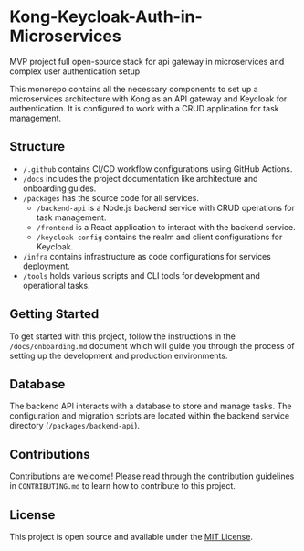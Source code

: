 # Kong-Keycloak-Auth-in-Microservices
MVP project full open-source stack for api gateway in microservices and complex user authentication setup

This monorepo contains all the necessary components to set up a microservices architecture with Kong as an API gateway and Keycloak for authentication. It is configured to work with a CRUD application for task management.

## Structure
- `/.github` contains CI/CD workflow configurations using GitHub Actions.
- `/docs` includes the project documentation like architecture and onboarding guides.
- `/packages` has the source code for all services.
  - `/backend-api` is a Node.js backend service with CRUD operations for task management.
  - `/frontend` is a React application to interact with the backend service.
  - `/keycloak-config` contains the realm and client configurations for Keycloak.
- `/infra` contains infrastructure as code configurations for services deployment.
- `/tools` holds various scripts and CLI tools for development and operational tasks.

## Getting Started
To get started with this project, follow the instructions in the `/docs/onboarding.md` document which will guide you through the process of setting up the development and production environments.

## Database
The backend API interacts with a database to store and manage tasks. The configuration and migration scripts are located within the backend service directory (`/packages/backend-api`).

## Contributions
Contributions are welcome! Please read through the contribution guidelines in `CONTRIBUTING.md` to learn how to contribute to this project.

## License
This project is open source and available under the [MIT License](LICENSE).
